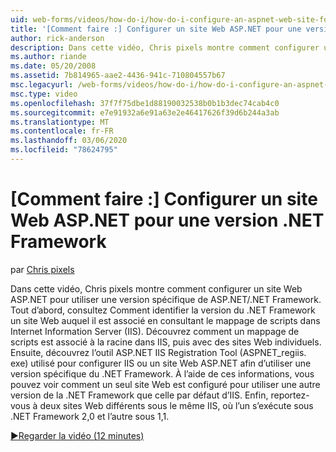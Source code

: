 ```yaml
---
uid: web-forms/videos/how-do-i/how-do-i-configure-an-aspnet-web-site-for-a-net-framework-version
title: '[Comment faire :] Configurer un site Web ASP.NET pour une version .NET Framework | Microsoft Docs'
author: rick-anderson
description: Dans cette vidéo, Chris pixels montre comment configurer un site Web ASP.NET pour utiliser une version spécifique de ASP.NET/.NET Framework. Tout d’abord, consultez Comment identifier les v...
ms.author: riande
ms.date: 05/20/2008
ms.assetid: 7b814965-aae2-4436-941c-710804557b67
msc.legacyurl: /web-forms/videos/how-do-i/how-do-i-configure-an-aspnet-web-site-for-a-net-framework-version
msc.type: video
ms.openlocfilehash: 37f7f75dbe1d88190032538b0b1b3dec74cab4c0
ms.sourcegitcommit: e7e91932a6e91a63e2e46417626f39d6b244a3ab
ms.translationtype: MT
ms.contentlocale: fr-FR
ms.lasthandoff: 03/06/2020
ms.locfileid: "78624795"
---
```

# <a name="how-do-i-configure-an-aspnet-web-site-for-a-net-framework-version"></a>[Comment faire :] Configurer un site Web ASP.NET pour une version .NET Framework

par [Chris pixels](https://twitter.com/chrispels)

Dans cette vidéo, Chris pixels montre comment configurer un site Web ASP.NET pour utiliser une version spécifique de ASP.NET/.NET Framework. Tout d’abord, consultez Comment identifier la version du .NET Framework un site Web auquel il est associé en consultant le mappage de scripts dans Internet Information Server (IIS). Découvrez comment un mappage de scripts est associé à la racine dans IIS, puis avec des sites Web individuels. Ensuite, découvrez l’outil ASP.NET IIS Registration Tool (ASPNET\_regiis. exe) utilisé pour configurer IIS ou un site Web ASP.NET afin d’utiliser une version spécifique du .NET Framework. À l’aide de ces informations, vous pouvez voir comment un seul site Web est configuré pour utiliser une autre version de la .NET Framework que celle par défaut d’IIS. Enfin, reportez-vous à deux sites Web différents sous le même IIS, où l’un s’exécute sous .NET Framework 2,0 et l’autre sous 1,1.

[&#9654;Regarder la vidéo (12 minutes)](https://channel9.msdn.com/Blogs/ASP-NET-Site-Videos/how-do-i-configure-an-aspnet-web-site-for-a-net-framework-version)
